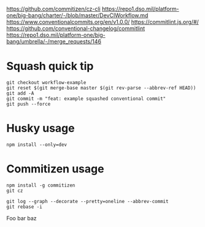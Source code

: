 https://github.com/commitizen/cz-cli
https://repo1.dso.mil/platform-one/big-bang/charter/-/blob/master/DevCIWorkflow.md
https://www.conventionalcommits.org/en/v1.0.0/
https://commitlint.js.org/#/
https://github.com/conventional-changelog/commitlint
https://repo1.dso.mil/platform-one/big-bang/umbrella/-/merge_requests/146

# Squash quick tip
```
git checkout workflow-example
git reset $(git merge-base master $(git rev-parse --abbrev-ref HEAD))
git add -A
git commit -m "feat: example squashed conventional commit"
git push --force
```

# Husky usage
```
npm install --only=dev
```

# Commitizen usage
```
npm install -g commitizen
git cz
```

```
git log --graph --decorate --pretty=oneline --abbrev-commit
git rebase -i
```

Foo bar baz